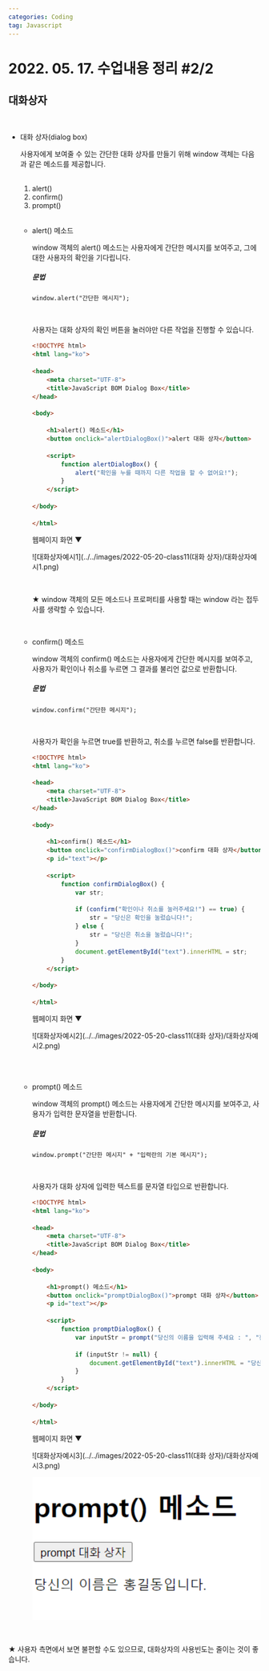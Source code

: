 ```yaml
---
categories: Coding	
tag: Javascript
---
```




# 2022. 05. 17. 수업내용 정리 #2/2

## 대화상자 

<br>

+ 대화 상자(dialog box)

  사용자에게 보여줄 수 있는 간단한 대화 상자를 만들기 위해 window 객체는 다음과 같은 메소드를 제공합니다. <br>

  <br>

  1. alert()
  2. confirm()
  3. prompt()<br><br>

  * alert() 메소드

    window 객체의 alert() 메소드는 사용자에게 간단한 메시지를 보여주고, 그에 대한 사용자의 확인을 기다립니다. 

    <h5>문법</h5>

    ```문법
    window.alert("간단한 메시지");
    ```

    <br>

    사용자는 대화 상자의 확인 버튼을 눌러야만 다른 작업을 진행할 수 있습니다.

    ```html
    <!DOCTYPE html>
    <html lang="ko">
    
    <head>
    	<meta charset="UTF-8">
    	<title>JavaScript BOM Dialog Box</title>
    </head>
    
    <body>
    
    	<h1>alert() 메소드</h1>
    	<button onclick="alertDialogBox()">alert 대화 상자</button>
    		
    	<script>
    		function alertDialogBox() {
    			alert("확인을 누를 때까지 다른 작업을 할 수 없어요!");
    		}
    	</script>
    	
    </body>
    
    </html>
    ```

    웹페이지 화면 ▼

    ![대화상자예시1](../../images/2022-05-20-class11(대화 상자)/대화상자예시1.png)

    <br>

    ★ window 객체의 모든 메소드나 프로퍼티를 사용할 때는 window 라는 접두사를 생략할 수 있습니다. <br>

    <br>

  * confirm() 메소드

    window 객체의 confirm() 메소드는 사용자에게 간단한 메시지를 보여주고, 사용자가 확인이나 취소를 누르면 그 결과를 불리언 값으로 반환합니다.<br>

    <h5>문법</h5>

    ```문법
    window.confirm("간단한 메시지");
    ```

    <br>

    사용자가 확인을 누르면 true를 반환하고, 취소를 누르면  false를 반환합니다.<br>

    ```html
    <!DOCTYPE html>
    <html lang="ko">
    
    <head>
    	<meta charset="UTF-8">
    	<title>JavaScript BOM Dialog Box</title>
    </head>
    
    <body>
    
    	<h1>confirm() 메소드</h1>
    	<button onclick="confirmDialogBox()">confirm 대화 상자</button>
    	<p id="text"></p>
    		
    	<script>
    		function confirmDialogBox() {
    			var str;
    
    			if (confirm("확인이나 취소를 눌러주세요!") == true) {
    				str = "당신은 확인을 눌렀습니다!";
    			} else {
    				str = "당신은 취소을 눌렀습니다!";
    			}
    			document.getElementById("text").innerHTML = str;
    		}
    	</script>
    	
    </body>
    
    </html>
    ```

    웹페이지 화면 ▼

    ![대화상자예시2](../../images/2022-05-20-class11(대화 상자)/대화상자예시2.png)

    <br><br>

  * prompt() 메소드

    window 객체의 prompt() 메소드는 사용자에게 간단한 메시지를 보여주고, 사용자가 입력한 문자열을 반환합니다.

    <h5>문법</h5>

    ``` 문법
    window.prompt("간단한 메시지" + "입력란의 기본 메시지");
    ```

    <br>

    사용자가 대화 상자에 입력한 텍스트를  문자열 타입으로 반환합니다.

    ```html
    <!DOCTYPE html>
    <html lang="ko">
    
    <head>
    	<meta charset="UTF-8">
    	<title>JavaScript BOM Dialog Box</title>
    </head>
    
    <body>
    
    	<h1>prompt() 메소드</h1>
    	<button onclick="promptDialogBox()">prompt 대화 상자</button>
    	<p id="text"></p>
    		
    	<script>
    		function promptDialogBox() {
    			var inputStr = prompt("당신의 이름을 입력해 주세요 : ", "홍길동");
    
    			if (inputStr != null) {
    				document.getElementById("text").innerHTML = "당신의 이름은 " + inputStr + "입니다.";
    			}
    		}
    	</script>
    	
    </body>
    
    </html>
    ```

    웹페이지 화면 ▼

    ![대화상자예시3](../../images/2022-05-20-class11(대화 상자)/대화상자예시3.png)

    <img src="../../images/2022-05-20-class11(대화 상자)/대화상자예시4.png" alt="대화상자예시4" style="zoom:150%;" />

<br>

★ 사용자 측면에서 보면 불편할 수도 있으므로, 대화상자의 사용빈도는 줄이는 것이 좋습니다.